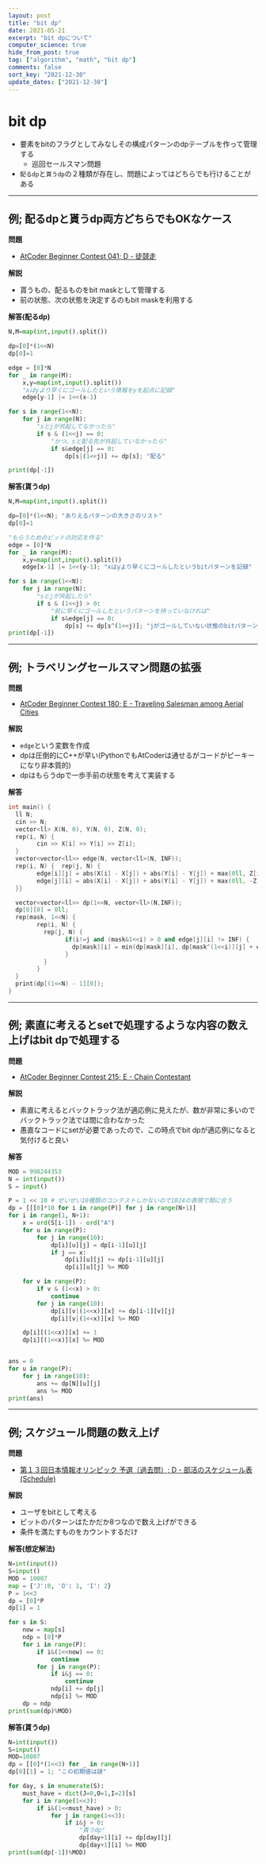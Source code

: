 ```yaml
---
layout: post
title: "bit dp"
date: 2021-05-21
excerpt: "bit dpについて"
computer_science: true
hide_from_post: true
tag: ["algorithm", "math", "bit dp"]
comments: false
sort_key: "2021-12-30"
update_dates: ["2021-12-30"]
---
```


# bit dp
 - 要素をbitのフラグとしてみなしその構成パターンのdpテーブルを作って管理する
   - 巡回セールスマン問題
 - `配るdp`と`貰うdp`の２種類が存在し、問題によってはどちらでも行けることがある

---
 
## 例; 配るdpと貰うdp両方どちらでもOKなケース
**問題**  
 - [AtCoder Beginner Contest 041; D - 徒競走](https://atcoder.jp/contests/abc041/tasks/abc041_d)

**解説**  
 - 貰うもの、配るものをbit maskとして管理する
 - 前の状態、次の状態を決定するのもbit maskを利用する

**解答(配るdp)**  

```python
N,M=map(int,input().split())

dp=[0]*(1<<N)
dp[0]=1

edge = [0]*N
for _ in range(M):
    x,y=map(int,input().split())
    "xはyより早くにゴールしたという情報をyを起点に記録"
    edge[y-1] |= 1<<(x-1)

for s in range(1<<N):
    for j in range(N):
        "sとjが共起してなかったら"
        if s & (1<<j) == 0:
            "かつ、sと配る先が共起していなかったら"
            if s&edge[j] == 0:
                dp[s|(1<<j)] += dp[s]; "配る"

print(dp[-1])
```

**解答(貰うdp)**  

```python
N,M=map(int,input().split())

dp=[0]*(1<<N); "ありえるパターンの大きさのリスト"
dp[0]=1

"もらうためのビットの対応を作る"
edge = [0]*N
for _ in range(M):
    x,y=map(int,input().split())
    edge[x-1] |= 1<<(y-1); "xはyより早くにゴールしたというbitパターンを記録"

for s in range(1<<N):
    for j in range(N):
        "sとjが共起したら"
        if s & (1<<j) > 0:
            "前に早くにゴールしたというパターンを持っていなければ"
            if s&edge[j] == 0:
                dp[s] += dp[s^(1<<j)]; "jがゴールしていない状態のbitパターンを貰う"
print(dp[-1])
```

---

## 例; トラベリングセールスマン問題の拡張

**問題**  
 - [AtCoder Beginner Contest 180; E - Traveling Salesman among Aerial Cities](https://atcoder.jp/contests/abc180/tasks/abc180_e)

**解説**  
 - `edge`という変数を作成
 - dpは圧倒的にC++が早い(PythonでもAtCoderは通せるがコードがピーキーになり非本質的)
 - dpはもらうdpで一歩手前の状態を考えて実装する

**解答**  

```cpp
int main() {
  ll N;
  cin >> N;
  vector<ll> X(N, 0), Y(N, 0), Z(N, 0);
  rep(i, N) {
        cin >> X[i] >> Y[i] >> Z[i];
  }
  vector<vector<ll>> edge(N, vector<ll>(N, INF));
  rep(i, N) {  rep(j, N) {
        edge[i][j] = abs(X[i] - X[j]) + abs(Y[i] - Y[j]) + max(0ll, Z[i] - Z[j]);
        edge[j][i] = abs(X[i] - X[j]) + abs(Y[i] - Y[j]) + max(0ll, -Z[i] + Z[j]);
  }}

  vector<vector<ll>> dp(1<<N, vector<ll>(N,INF));
  dp[0][0] = 0ll;
  rep(mask, 1<<N) {
        rep(i, N) {
          rep(j, N) {
                if(i!=j and (mask&1<<i) > 0 and edge[j][i] != INF) {
                  dp[mask][i] = min(dp[mask][i], dp[mask^(1<<i)][j] + edge[j][i]);
                }
          }
        }
  }
  print(dp[(1<<N) - 1][0]);
}
```

---

## 例; 素直に考えるとsetで処理するような内容の数え上げはbit dpで処理する

**問題**  
 - [AtCoder Beginner Contest 215; E - Chain Contestant](https://atcoder.jp/contests/abc215/tasks/abc215_e)

**解説**  
 - 素直に考えるとバックトラック法が適応例に見えたが、数が非常に多いのでバックトラック法では間に合わなかった
 - 愚直なコードにsetが必要であったので、この時点でbit dpが適応例になると気付けると良い

**解答**  

```python
MOD = 998244353
N = int(input())
S = input()

P = 1 << 10 # せいぜい10種類のコンテストしかないので1024の表現で間に合う
dp = [[[0]*10 for i in range(P)] for j in range(N+1)]
for i in range(1, N+1):
    x = ord(S[i-1]) - ord("A")
    for u in range(P):
        for j in range(10):
            dp[i][u][j] = dp[i-1][u][j]
            if j == x:
                dp[i][u][j] += dp[i-1][u][j]
                dp[i][u][j] %= MOD

    for v in range(P):
        if v & (1<<x) > 0:
            continue
        for j in range(10):
            dp[i][v|(1<<x)][x] += dp[i-1][v][j]
            dp[i][v|(1<<x)][x] %= MOD

    dp[i][(1<<x)][x] += 1
    dp[i][(1<<x)][x] %= MOD


ans = 0
for u in range(P):
    for j in range(10):
        ans += dp[N][u][j]
        ans %= MOD
print(ans)
```

---

## 例; スケジュール問題の数え上げ
**問題**  
 - [第１３回日本情報オリンピック 予選（過去問）; D - 部活のスケジュール表 (Schedule)](https://atcoder.jp/contests/joi2014yo/tasks/joi2014yo_d)   

**解説**  
 - ユーザをbitとして考える
 - ビットのパターンはたかだか8つなので数え上げができる
 - 条件を満たすものをカウントするだけ

**解答(想定解法)**  
```python
N=int(input())
S=input()
MOD = 10007
map = {'J':0, 'O': 1, 'I': 2}
P = 1<<3
dp = [0]*P
dp[1] = 1

for s in S:
    now = map[s]
    ndp = [0]*P
    for i in range(P):
        if i&(1<<now) == 0:
            continue
        for j in range(P):
            if i&j == 0:
                continue
            ndp[i] += dp[j]
            ndp[i] %= MOD
    dp = ndp
print(sum(dp)%MOD)
```

**解答(貰うdp)**  
```python
N=int(input())
S=input()
MOD=10007
dp = [[0]*(1<<3) for _ in range(N+1)]
dp[0][1] = 1; "この初期値は謎"

for day, s in enumerate(S):
    must_have = dict(J=0,O=1,I=2)[s]
    for i in range(1<<3):
        if i&(1<<must_have) > 0:
            for j in range(1<<3):
                if i&j > 0:
                    "貰うdp"
                    dp[day+1][i] += dp[day][j]
                    dp[day+1][i] %= MOD
print(sum(dp[-1])%MOD)
```
